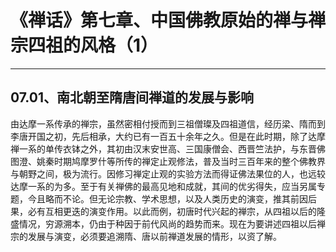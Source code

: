 # 《禅话》第七章、中国佛教原始的禅与禅宗四祖的风格（1）

------

## 07.01、南北朝至隋唐间禅道的发展与影响

由达摩一系传承的禅宗，虽然密相付授而到三祖僧璨及四祖道信，经历梁、隋而到李唐开国之初，先后相承，大约已有一百五十余年之久。但是在此时期，除了达摩禅一系的单传衣钵之外，其初由汉末安世高、三国康僧会、西晋竺法护，与东晋佛图澄、姚秦时期鸠摩罗什等所传的禅定止观修法，普及当时三百年来的整个佛教界与朝野之间，极为流行。因修习禅定止观的实验方法而得证佛法果位的人，也远较达摩一系的为多。至于有关禅佛的最高见地和成就，其间的优劣得失，应当另属专题，今且略而不论。但无论宗教、学术思想，以及人类历史的演变，推其前因后果，必有互相更迭的演变作用。以此而例，初唐时代兴起的禅宗，从四祖以后的隆盛情况，穷源溯本，仍由于种因于前代风尚的趋势而来。现在为要讲述四祖以后禅宗的发展与演变，必须要追溯隋、唐以前禅道发展的情形，以资了解。

